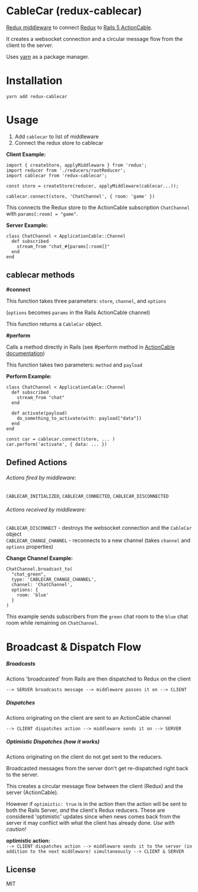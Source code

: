 # CableCar (redux-cablecar)

[Redux middleware](http://redux.js.org/docs/api/applyMiddleware.html) to connect [Redux](http://redux.js.org/) to [Rails 5 ActionCable](http://edgeguides.rubyonrails.org/action_cable_overview.html).  

It creates a websocket connection and a circular message flow from the client to the server.

Uses [yarn](https://yarnpkg.com) as a package manager.

# Installation
`yarn add redux-cablecar`

# Usage
1. Add `cablecar` to list of middleware
2. Connect the redux store to cablecar

**Client Example:**
```js6
import { createStore, applyMiddleware } from 'redux';
import reducer from './reducers/rootReducer';
import cablecar from 'redux-cablecar';

const store = createStore(reducer, applyMiddleware(cablecar...));

cablecar.connect(store, 'ChatChannel', { room: 'game' })
```
This connects the Redux store to the ActionCable subscription `ChatChannel` with `params[:room] = "game"`.  
  
**Server Example:**
```rubyonrails
class ChatChannel < ApplicationCable::Channel
  def subscribed
    stream_from "chat_#{params[:room]}"
  end
end
```

## cablecar methods

**#connect**

This function takes three parameters: `store`, `channel`, and `options`

(`options` becomes `params` in the Rails ActionCable channel)

This function returns a `CableCar` object.
  
**#perform**
  
Calls a method directly in Rails (see #perform method in [ActionCable documentation](http://edgeguides.rubyonrails.org/action_cable_overview.html))
  
This function takes two parameters: `method` and `payload`
  
**Perform Example:**
```rubyonrails
class ChatChannel < ApplicationCable::Channel
  def subscribed
    stream_from "chat"
  end

  def activate(payload)
    do_something_to_activate(with: payload["data"])
  end
end
```
```js6
const car = cablecar.connect(store, ... )
car.perform('activate', { data: ... })
```

## Defined Actions
###### Actions fired by middleware:
`CABLECAR_INITIALIZED`, `CABLECAR_CONNECTED`, `CABLECAR_DISCONNECTED`

###### Actions received by middleware:
`CABLECAR_DISCONNECT` - destroys the websocket connection and the `CableCar` object  
`CABLECAR_CHANGE_CHANNEL` - reconnects to a new channel (takes `channel` and `options` properties)

**Change Channel Example:**  
```rubyonrails
ChatChannel.broadcast_to(
  "chat_green",
  type: 'CABLECAR_CHANGE_CHANNEL',
  channel: 'ChatChannel',
  options: {
    room: 'blue'
  }
)
```

This example sends subscribers from the `green` chat room to the `blue` chat room while remaining on `ChatChannel`.

# Broadcast & Dispatch Flow
##### Broadcasts
Actions 'broadcasted' from Rails are then dispatched to Redux on the client

`--> SERVER broadcasts message --> middleware passes it on --> CLIENT`

##### Dispatches
Actions originating on the client are sent to an ActionCable channel

`--> CLIENT dispatches action --> middleware sends it on --> SERVER`

##### Optimistic Dispatches (how it works)
Actions originating on the client do not get sent to the reducers.  

Broadcasted messages from the server don't get re-dispatched right back to the server.  

This creates a circular message flow between the client (Redux) and the server (ActionCable).  

However if `optimistic: true` is in the action then the action will be sent to both the Rails Server, *and* the client's Redux reducers. These are considered 'optimistic' updates since when news comes back from the server it may conflict with what the client has already done. *Use with caution!*

**optimistic action:**  
`--> CLIENT dispatches action --> middleware sends it to the server (in addition to the next middleware) simultaneously --> CLIENT & SERVER`

## License

MIT
